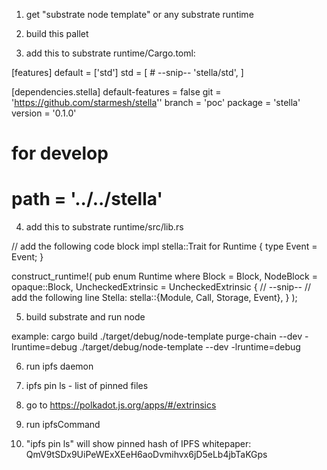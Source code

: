 1) get "substrate node template" or any substrate runtime

2) build this pallet

3) add this to substrate runtime/Cargo.toml:

[features]
default = ['std']
std = [
    # --snip--
    'stella/std',
]

[dependencies.stella]
default-features = false
git = 'https://github.com/starmesh/stella''
branch = 'poc'
package = 'stella'
version = '0.1.0'
# for develop
# path = '../../stella'

4) add this to substrate runtime/src/lib.rs

// add the following code block
impl stella::Trait for Runtime {
    type Event = Event;
}

construct_runtime!(
  pub enum Runtime where
    Block = Block,
    NodeBlock = opaque::Block,
    UncheckedExtrinsic = UncheckedExtrinsic
  {
    // --snip--
    // add the following line
    Stella: stella::{Module, Call, Storage, Event<T>},
  }
);

5) build substrate and run node

example:
cargo build
./target/debug/node-template purge-chain --dev -lruntime=debug
./target/debug/node-template --dev -lruntime=debug

6) run ipfs daemon

7) ipfs pin ls - list of pinned files

8) go to https://polkadot.js.org/apps/#/extrinsics

9) run ipfsCommand

10) "ipfs pin ls" will show pinned hash of IPFS whitepaper: QmV9tSDx9UiPeWExXEeH6aoDvmihvx6jD5eLb4jbTaKGps
